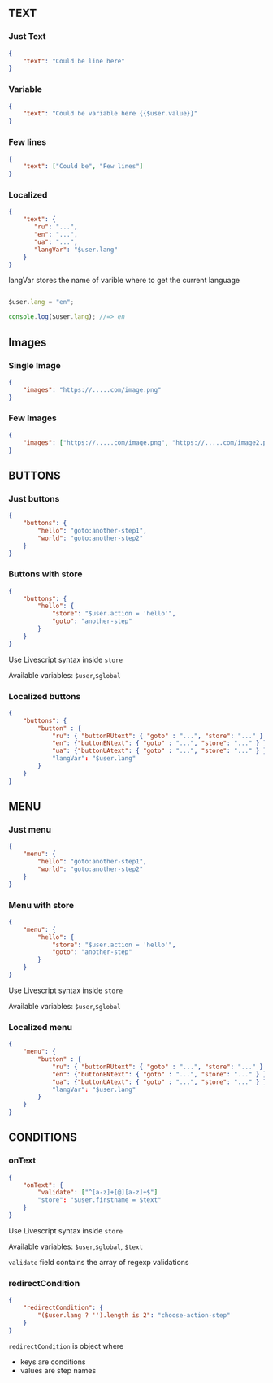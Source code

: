 ## TEXT

### Just Text

```JSON
{
    "text": "Could be line here"
}
```

### Variable

```JSON
{
    "text": "Could be variable here {{$user.value}}"
}
```

### Few lines

```JSON
{
    "text": ["Could be", "Few lines"]
}
```

### Localized


```JSON
{
    "text": {
       "ru": "...",
       "en": "...",
       "ua": "...",
       "langVar": "$user.lang"
    }
}
```

langVar stores the name of varible where to get the current language

```Javascript

$user.lang = "en";

console.log($user.lang); //=> en

```


## Images

### Single Image

```JSON
{
    "images": "https://.....com/image.png"
}
```

### Few Images

```JSON
{
    "images": ["https://.....com/image.png", "https://.....com/image2.png"]
}
```




## BUTTONS

### Just buttons

```JSON
{
    "buttons": {
        "hello": "goto:another-step1",
        "world": "goto:another-step2"
    }
}
```

### Buttons with store

```JSON
{
    "buttons": {
        "hello": {
            "store": "$user.action = 'hello'",
            "goto": "another-step"
        }
    }
}
```

Use Livescript syntax inside `store`

Available variables: `$user`,`$global` 

### Localized buttons

```JSON
{
    "buttons": {
        "button" : {
            "ru": { "buttonRUtext": { "goto" : "...", "store": "..." } },
            "en": {"buttonENtext": { "goto" : "...", "store": "..." } },
            "ua": {"buttonUAtext": { "goto" : "...", "store": "..." } }
            "langVar": "$user.lang"
        }
    }
}
```


## MENU

### Just menu

```JSON
{
    "menu": {
        "hello": "goto:another-step1",
        "world": "goto:another-step2"
    }
}
```

### Menu with store


```JSON
{
    "menu": {
        "hello": {
            "store": "$user.action = 'hello'",
            "goto": "another-step"
        }
    }
}
```

Use Livescript syntax inside `store`

Available variables: `$user`,`$global` 

### Localized menu

```JSON
{
    "menu": {
        "button" : {
            "ru": { "buttonRUtext": { "goto" : "...", "store": "..." } },
            "en": {"buttonENtext": { "goto" : "...", "store": "..." } },
            "ua": {"buttonUAtext": { "goto" : "...", "store": "..." } }
            "langVar": "$user.lang"
        }
    }
}
```

## CONDITIONS


### onText 

```JSON
{
    "onText": {
        "validate": ["^[a-z]+[@][a-z]+$"]
        "store": "$user.firstname = $text"
    }
}
```

Use Livescript syntax inside `store`

Available variables: `$user`,`$global`, `$text` 

`validate` field contains the array of regexp validations


### redirectCondition

```JSON
{
    "redirectCondition": {
        "($user.lang ? '').length is 2": "choose-action-step"
    }
}
```
`redirectCondition` is object where 

* keys are conditions
* values are step names



